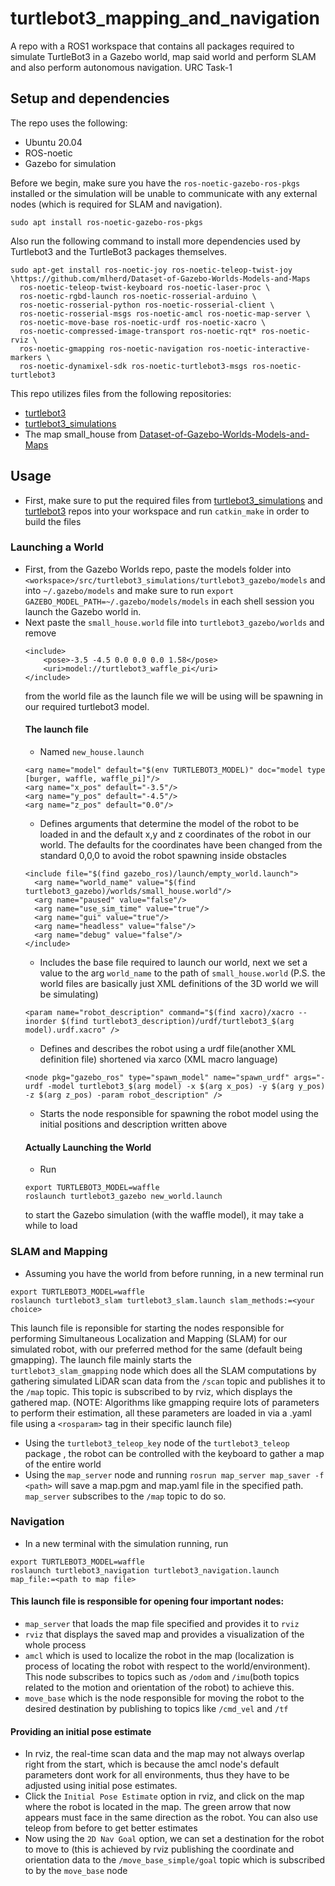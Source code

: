 # turtlebot3_mapping_and_navigation

A repo with a ROS1 workspace that contains all packages required to simulate TurtleBot3 in a Gazebo world, map said world and perform SLAM and also perform autonomous navigation. URC Task-1

## Setup and dependencies
The repo uses the following:
- Ubuntu 20.04
- ROS-noetic
- Gazebo for simulation

Before we begin, make sure you have the `ros-noetic-gazebo-ros-pkgs` installed or the simulation will be unable to communicate with any external nodes (which is required for SLAM and navigation).
```
sudo apt install ros-noetic-gazebo-ros-pkgs
```
Also run the following command to install more dependencies used by Turtlebot3 and the TurtleBot3 packages themselves.
```
sudo apt-get install ros-noetic-joy ros-noetic-teleop-twist-joy \https://github.com/mlherd/Dataset-of-Gazebo-Worlds-Models-and-Maps
  ros-noetic-teleop-twist-keyboard ros-noetic-laser-proc \
  ros-noetic-rgbd-launch ros-noetic-rosserial-arduino \
  ros-noetic-rosserial-python ros-noetic-rosserial-client \
  ros-noetic-rosserial-msgs ros-noetic-amcl ros-noetic-map-server \
  ros-noetic-move-base ros-noetic-urdf ros-noetic-xacro \
  ros-noetic-compressed-image-transport ros-noetic-rqt* ros-noetic-rviz \
  ros-noetic-gmapping ros-noetic-navigation ros-noetic-interactive-markers \
  ros-noetic-dynamixel-sdk ros-noetic-turtlebot3-msgs ros-noetic-turtlebot3

```
This repo utilizes files from the following repositories:
- [turtlebot3](https://github.com/ROBOTIS-GIT/turtlebot3)
- [turtlebot3_simulations](https://github.com/ROBOTIS-GIT/turtlebot3_simulations)
- The map small_house from [Dataset-of-Gazebo-Worlds-Models-and-Maps](https://github.com/mlherd/Dataset-of-Gazebo-Worlds-Models-and-Maps)



## Usage
- First, make sure to put the required files from [turtlebot3_simulations](https://github.com/ROBOTIS-GIT/turtlebot3_simulations) and [turtlebot3](https://github.com/ROBOTIS-GIT/turtlebot3) repos into your workspace and run `catkin_make` in order to build the files
### Launching a World
- First, from the Gazebo Worlds repo, paste the models folder into `<workspace>/src/turtlebot3_simulations/turtlebot3_gazebo/models` and into `~/.gazebo/models` and make sure to run `export GAZEBO_MODEL_PATH=~/.gazebo/models/models` in each shell session you launch the Gazebo world in.
- Next paste the `small_house.world` file into `turtlebot3_gazebo/worlds` and remove
  ```
  <include>
      <pose>-3.5 -4.5 0.0 0.0 0.0 1.58</pose>
      <uri>model://turtlebot3_waffle_pi</uri>
  </include>
  ```
  from the world file as the launch file we will be using will be spawning in our required turtlebot3 model.
  #### The launch file
  - Named `new_house.launch`
  ```
  <arg name="model" default="$(env TURTLEBOT3_MODEL)" doc="model type [burger, waffle, waffle_pi]"/>
  <arg name="x_pos" default="-3.5"/>
  <arg name="y_pos" default="-4.5"/>
  <arg name="z_pos" default="0.0"/>
  ```
  - Defines arguments that determine the model of the robot to be loaded in and the default x,y and z coordinates of the robot in our world. The defaults for the coordinates have been changed from the standard 0,0,0 to avoid the robot spawning inside obstacles
  ```
  <include file="$(find gazebo_ros)/launch/empty_world.launch">
    <arg name="world_name" value="$(find turtlebot3_gazebo)/worlds/small_house.world"/>
    <arg name="paused" value="false"/>
    <arg name="use_sim_time" value="true"/>
    <arg name="gui" value="true"/>
    <arg name="headless" value="false"/>
    <arg name="debug" value="false"/>
  </include>

  ```
  - Includes the base file required to launch our world, next we set a value to the arg `world_name` to the path of `small_house.world` (P.S. the world files are basically just XML definitions of the 3D world we will be simulating)
  ```
  <param name="robot_description" command="$(find xacro)/xacro --inorder $(find turtlebot3_description)/urdf/turtlebot3_$(arg model).urdf.xacro" />
  ```
  - Defines and describes the robot using a urdf file(another XML definition file) shortened via xarco (XML macro language)
  ```
  <node pkg="gazebo_ros" type="spawn_model" name="spawn_urdf" args="-urdf -model turtlebot3_$(arg model) -x $(arg x_pos) -y $(arg y_pos) -z $(arg z_pos) -param robot_description" />
  ```
  - Starts the node responsible for spawning the robot model using the initial positions and description written above
  #### Actually Launching the World
  - Run
  ```
  export TURTLEBOT3_MODEL=waffle
  roslaunch turtlebot3_gazebo new_world.launch
  ```
  to start the Gazebo simulation (with the waffle model), it may take a while to load
### SLAM and Mapping
  - Assuming you have the world from before running, in a new terminal run
  ```
  export TURTLEBOT3_MODEL=waffle
  roslaunch turtlebot3_slam turtlebot3_slam.launch slam_methods:=<your choice>
  ```
  This launch file is reponsible for starting the nodes responsible for performing Simultaneous Localization and Mapping (SLAM) for our simulated robot, with our preferred method for the same (default being gmapping). The launch file mainly starts the       
  `turtlebot3_slam_gmapping` node which does all the SLAM computations by gathering simulated LiDAR scan data from the `/scan` topic and publishes it to the `/map` topic. This topic is subscribed to by rviz, which displays the gathered map.
  (NOTE: Algorithms like gmapping require lots of parameters to perform their estimation, all these parameters are loaded in via a .yaml file using a `<rosparam>` tag in their specific launch file)
  - Using the `turtlebot3_teleop_key` node of the `turtlebot3_teleop` package , the robot can be controlled with the keyboard to gather a map of the entire world
  - Using the `map_server` node and running `rosrun map_server map_saver -f <path>` will save a map.pgm and map.yaml file in the specified path. `map_server` subscribes to the `/map` topic to do so.
### Navigation
  - In a new terminal with the simulation running, run
  ```
  export TURTLEBOT3_MODEL=waffle
  roslaunch turtlebot3_navigation turtlebot3_navigation.launch map_file:=<path to map file>
  ```
  #### This launch file is responsible for opening four important nodes:
  - `map_server` that loads the map file specified and provides it to `rviz`
  - `rviz` that displays the saved map and provides a visualization of the whole process
  - `amcl` which is used to localize the robot in the map (localization is process of locating the robot with respect to the world/environment). This node subscribes to topics such as `/odom` and `/imu`(both topics related to the motion and orientation of the robot)  to achieve this.
  - `move_base` which is the node responsible for moving the robot to the desired destination by publishing to topics like `/cmd_vel` and  `/tf`
  #### Providing an initial pose estimate
  - In rviz, the real-time scan data and the map may not always overlap right from the start, which is because the amcl node's default parameters dont work for all environments, thus they have to be adjusted using initial pose estimates.
  - Click the `Initial Pose Estimate` option in rviz, and click on the map where the robot is located in the map. The green arrow that now appears must face in the same direction as the robot. You can also use teleop from before to get better estimates
  - Now using the `2D Nav Goal` option, we can set a destination for the robot to move to (this is achieved by rviz publishing the coordinate and orientation data to the `/move_base_simple/goal` topic which is subscribed to by the `move_base` node
  

  

